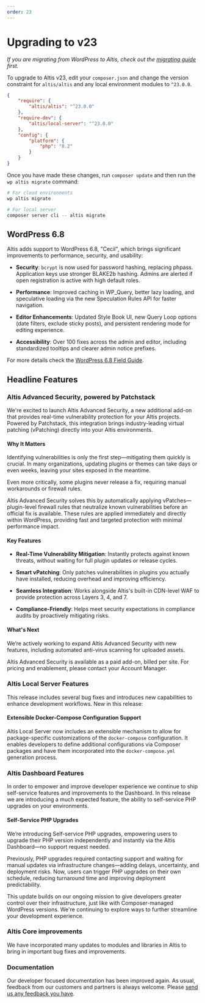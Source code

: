 ```yaml
---
order: 23
---
```


# Upgrading to v23

*If you are migrating from WordPress to Altis, check out the [migrating guide](../migrating/) first.*

To upgrade to Altis v23, edit your `composer.json` and change the version constraint for `altis/altis` and any local environment
modules to `^23.0.0`.

```json
{
	"require": {
		"altis/altis": "^23.0.0"
	},
	"require-dev": {
		"altis/local-server": "^23.0.0"
	},
	"config": {
		"platform": {
			"php": "8.2"
		}
	}
}
```

Once you have made these changes, run `composer update` and then run the `wp altis migrate` command:

```sh
# For cloud environments
wp altis migrate

# For local server
composer server cli -- altis migrate
```

## WordPress 6.8

Altis adds support to WordPress 6.8, "Cecil", which brings significant improvements to performance, security, and usability:

- **Security**: `bcrypt` is now used for password hashing, replacing phpass. Application keys use stronger BLAKE2b hashing. Admins are alerted if open registration is active with high default roles.

- **Performance**: Improved caching in WP_Query, better lazy loading, and speculative loading via the new Speculation Rules API for faster navigation.

- **Editor Enhancements**: Updated Style Book UI, new Query Loop options (date filters, exclude sticky posts), and persistent rendering mode for editing experience.

- **Accessibility**: Over 100 fixes across the admin and editor, including standardized tooltips and clearer admin notice prefixes.

For more details check the [WordPress 6.8 Field Guide](https://make.wordpress.org/core/2025/03/28/wordpress-6-8-field-guide/).

## Headline Features

### Altis Advanced Security, powered by Patchstack

We're excited to launch Altis Advanced Security, a new additional add-on that provides real-time vulnerability protection for your Altis projects. Powered by Patchstack, this integration brings industry-leading virtual patching (vPatching) directly into your Altis environments.

#### Why It Matters

Identifying vulnerabilities is only the first step—mitigating them quickly is crucial. In many organizations, updating plugins or themes can take days or even weeks, leaving your sites exposed in the meantime.

Even more critically, some plugins never release a fix, requiring manual workarounds or firewall rules.

Altis Advanced Security solves this by automatically applying vPatches—plugin-level firewall rules that neutralize known vulnerabilities before an official fix is available. These rules are applied immediately and directly within WordPress, providing fast and targeted protection with minimal performance impact.

#### Key Features

- **Real-Time Vulnerability Mitigation**: Instantly protects against known threats, without waiting for full plugin updates or release cycles.

- **Smart vPatching**: Only patches vulnerabilities in plugins you actually have installed, reducing overhead and improving efficiency.

- **Seamless Integration**: Works alongside Altis's built-in CDN-level WAF to provide protection across Layers 3, 4, and 7.

- **Compliance-Friendly**: Helps meet security expectations in compliance audits by proactively mitigating risks.

#### What's Next

We’re actively working to expand Altis Advanced Security with new features, including automated anti-virus scanning for uploaded assets.

Altis Advanced Security is available as a paid add-on, billed per site. For pricing and enablement, please contact your Account Manager.

### Altis Local Server Features

This release includes several bug fixes and introduces new capabilities to enhance development workflows. New in this release:

#### Extensible Docker-Compose Configuration Support 

Altis Local Server now includes an extensible mechanism to allow for package-specific customizations of the `docker-compose` configuration. It enables developers to define additional configurations via Composer packages and have them incorporated into the `docker-compose.yml` generation process. 

### Altis Dashboard Features

In order to empower and improve developer experience we continue to ship self-service features and improvements to the Dashboard. In this release we are introducing a much expected feature, the ability to self-service PHP upgrades on your environments.

#### Self-Service PHP Upgrades

We’re introducing Self-service PHP upgrades, empowering users to upgrade their PHP version independently and instantly via the Altis Dashboard—no support request needed.

Previously, PHP upgrades required contacting support and waiting for manual updates via infrastructure changes—adding delays, uncertainty, and deployment risks. Now, users can trigger PHP upgrades on their own schedule, reducing turnaround time and improving deployment predictability.

This update builds on our ongoing mission to give developers greater control over their infrastructure, just like with Composer-managed WordPress versions. We're continuing to explore ways to further streamline your development experience.

### Altis Core improvements

We have incorporated many updates to modules and libraries in Altis to bring in important bug fixes and improvements.

### Documentation

Our developer focused documentation has been improved again. As usual, feedback from our customers and partners is always welcome.
Please [send us any feedback you have](support://new).

